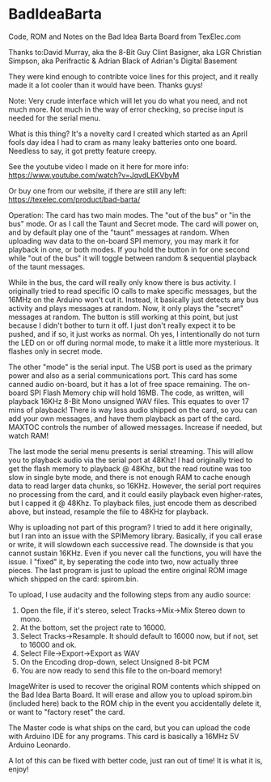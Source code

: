# BadIdeaBarta
Code, ROM and Notes on the Bad Idea Barta Board from TexElec.com

Thanks to:David Murray, aka the 8-Bit Guy 
           Clint Basigner, aka LGR
           Christian Simpson, aka Perifractic
         & Adrian Black of Adrian's Digital Basement

They were kind enough to contribte voice lines for this project, and it really made it a lot cooler than it would
have been.  Thanks guys!              

Note:
Very crude interface which will let you do what you need, and not much more.  Not much in the
way of error checking, so precise input is needed for the serial menu.
 
What is this thing?  It's a novelty card I created which started as an April fools day idea I had to cram as many 
leaky batteries onto one board.  Needless to say, it got pretty feature creepy.

See the youtube video I made on it here for more info: https://www.youtube.com/watch?v=JqvdLEKVbyM

Or buy one from our website, if there are still any left: https://texelec.com/product/bad-barta/

Operation:
The card has two main modes.  The "out of the bus" or "in the bus" mode.  Or as I call the Taunt and Secret mode.
The card will power on, and by default play one of the "taunt" messages at random.  When uploading wav data to the
on-board SPI memory, you may mark it for playback in one, or both modes.  If you hold the button in for one second 
while "out of the bus" it will toggle between random & sequential playback of the taunt messages.  

While in the bus, the card will really only know there is bus activity.  I originally tried to read specific IO calls
to make specific messages, but the 16MHz on the Arduino won't cut it.  Instead, it basically just detects any bus activity
and plays messages at random.  Now, it only plays the "secret" messages at random.  The button is still working at this 
point, but just because I didn't bother to turn it off.  I just don't really expect it to be pushed, and if so, it 
just works as normal.  Oh yes, I intentionally do not turn the LED on or off during normal mode, to make it a little more
mysterious.  It flashes only in secret mode.

The other "mode" is the serial input.  The USB port is used as the primary power and also as a serial communications port.
This card has some canned audio on-board, but it has a lot of free space remaining.  The on-board SPI Flash Memory chip 
will hold 16MB.  The code, as written, will playback 16KHz 8-Bit Mono unsigned WAV files. This equates to over 17 mins 
of playback!  There is way less audio shipped on the card, so you can add your own messages, and have them playback as part
of the card.  MAXTOC controls the number of allowed messages.  Increase if needed, but watch RAM!

The last mode the serial menu presents is serial streaming.  This will allow you to playback audio via the serial port
at 48Khz!  I had originally tried to get the flash memory to playback @ 48Khz, but the read routine was too slow in 
single byte mode, and there is not enough RAM to cache enough data to read larger data chunks, so 16KHz.  However, the 
serial port requires no processing from the card, and it could easily playback even higher-rates, but I capped it @ 48Khz.
To playback files, just encode them as described above, but instead, resample the file to 48KHz for playback.

Why is uploading not part of this program?  I tried to add it here originally, but I ran into an issue with the 
SPIMemory library.  Basically, if you call erase or write, it will slowdown each successive read.  The downside
is that you cannot sustain 16KHz.  Even if you never call the functions, you will have the issue.  I "fixed" it, by
seperating the code into two, now actually three pieces.  The last program is just to upload the entire original ROM
image which shipped on the card: spirom.bin.

To upload, I use audacity and the following steps from any audio source:
1. Open the file, if it's stereo, select Tracks->Mix->Mix Stereo down to mono.
2. At the bottom, set the project rate to 16000.
3. Select Tracks->Resample.  It should default to 16000 now, but if not, set to 16000 and ok.
4. Select File->Export->Export as WAV
5. On the Encoding drop-down, select Unsigned 8-bit PCM
6. You are now ready to send this file to the on-board memory!

ImageWriter is used to recover the original ROM contents which shipped on the Bad Idea Barta Board.  It will erase
and allow you to upload spirom.bin (included here) back to the ROM chip in the event you accidentally delete it, or want 
to "factory reset" the card.

The Master code is what ships on the card, but you can upload the code with Arduino IDE for any programs.  This card is 
basically a 16MHz 5V Arduino Leonardo. 

A lot of this can be fixed with better code, just ran out of time! It is what it is, enjoy!
